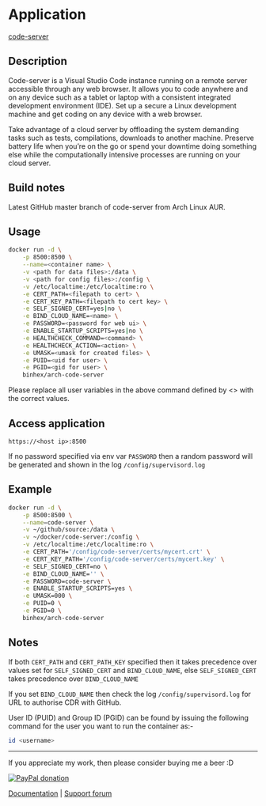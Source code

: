 # Application

[code-server](https://github.com/cdr/code-server)

## Description

Code-server is a Visual Studio Code instance running on a remote server
accessible through any web browser. It allows you to code anywhere and on any
device such as a tablet or laptop with a consistent integrated development
environment (IDE). Set up a secure a Linux development machine and get coding on
any device with a web browser.

Take advantage of a cloud server by offloading the system demanding tasks such
as tests, compilations, downloads to another machine. Preserve battery life when
you’re on the go or spend your downtime doing something else while the
computationally intensive processes are running on your cloud server.

## Build notes

Latest GitHub master branch of code-server from Arch Linux AUR.

## Usage

```bash
docker run -d \
    -p 8500:8500 \
    --name=<container name> \
    -v <path for data files>:/data \
    -v <path for config files>:/config \
    -v /etc/localtime:/etc/localtime:ro \
    -e CERT_PATH=<filepath to cert> \
    -e CERT_KEY_PATH=<filepath to cert key> \
    -e SELF_SIGNED_CERT=yes|no \
    -e BIND_CLOUD_NAME=<name> \
    -e PASSWORD=<password for web ui> \
    -e ENABLE_STARTUP_SCRIPTS=yes|no \
    -e HEALTHCHECK_COMMAND=<command> \
    -e HEALTHCHECK_ACTION=<action> \
    -e UMASK=<umask for created files> \
    -e PUID=<uid for user> \
    -e PGID=<gid for user> \
    binhex/arch-code-server
```

Please replace all user variables in the above command defined by <> with the
correct values.

## Access application

`https://<host ip>:8500`

If no password specified via env var ```PASSWORD``` then a random password will
be generated and shown in the log ```/config/supervisord.log```

## Example

```bash
docker run -d \
    -p 8500:8500 \
    --name=code-server \
    -v ~/github/source:/data \
    -v ~/docker/code-server:/config \
    -v /etc/localtime:/etc/localtime:ro \
    -e CERT_PATH='/config/code-server/certs/mycert.crt' \
    -e CERT_KEY_PATH='/config/code-server/certs/mycert.key' \
    -e SELF_SIGNED_CERT=no \
    -e BIND_CLOUD_NAME='' \
    -e PASSWORD=code-server \
    -e ENABLE_STARTUP_SCRIPTS=yes \
    -e UMASK=000 \
    -e PUID=0 \
    -e PGID=0 \
    binhex/arch-code-server
```

## Notes

If both ```CERT_PATH``` and ```CERT_PATH_KEY``` specified then it takes
precedence over values set for ```SELF_SIGNED_CERT``` and ```BIND_CLOUD_NAME```,
else ```SELF_SIGNED_CERT``` takes precedence over ```BIND_CLOUD_NAME```

If you set ```BIND_CLOUD_NAME``` then check the log
```/config/supervisord.log``` for URL to authorise CDR with GitHub.

User ID (PUID) and Group ID (PGID) can be found by issuing the following command
for the user you want to run the container as:-

```bash
id <username>
```

___
If you appreciate my work, then please consider buying me a beer  :D

[![PayPal donation](https://www.paypal.com/en_US/i/btn/btn_donate_SM.gif)](https://www.paypal.com/cgi-bin/webscr?cmd=_s-xclick&hosted_button_id=MM5E27UX6AUU4)

[Documentation](https://github.com/binhex/documentation) | [Support forum](https://forums.unraid.net/topic/110282-support-binhex-code-server/)
